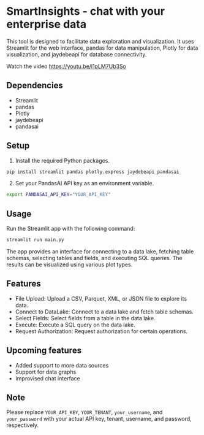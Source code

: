# SmartInsights - chat with your enterprise data

This tool is designed to facilitate data exploration and visualization. It uses Streamlit for the web interface, pandas for data manipulation, Plotly for data visualization, and jaydebeapi for database connectivity.

Watch the video https://youtu.be/l1pLM7Ub3So

## Dependencies

- Streamlit
- pandas
- Plotly
- jaydebeapi
- pandasai

## Setup

1. Install the required Python packages.

```bash
pip install streamlit pandas plotly.express jaydebeapi pandasai
```

2. Set your PandasAI API key as an environment variable.

```bash
export PANDASAI_API_KEY="YOUR_API_KEY"
```

## Usage

Run the Streamlit app with the following command:

```bash
streamlit run main.py
```

The app provides an interface for connecting to a data lake, fetching table schemas, selecting tables and fields, and executing SQL queries. The results can be visualized using various plot types.

## Features

- File Upload: Upload a CSV, Parquet, XML, or JSON file to explore its data.
- Connect to DataLake: Connect to a data lake and fetch table schemas.
- Select Fields: Select fields from a table in the data lake.
- Execute: Execute a SQL query on the data lake.
- Request Authorization: Request authorization for certain operations.

## Upcoming features

- Added support to more data sources
- Support for data graphs 
- Improvised chat interface
  
## Note

Please replace `YOUR_API_KEY`, `YOUR_TENANT`, `your_username`, and `your_password` with your actual API key, tenant, username, and password, respectively.
```
